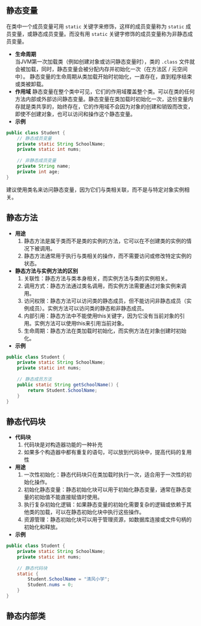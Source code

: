 ## 静态变量
在类中一个成员变量可用 `static` 关键字来修饰，这样的成员变量称为 `static` 成员变量，或静态成员变量。而没有用 `static` 关键字修饰的成员变量称为非静态成员变量。
- **生命周期**  
	当JVM第一次加载类（例如创建对象或访问静态变量时），类的 `.class` 文件就会被加载，同时，静态变量会被分配内存并初始化一次（在方法区 / 元空间中）。
	静态变量的生命周期从类加载开始时初始化，一直存在，直到程序结束或类被卸载。
- **作用域**
	静态变量在整个类中可见，它们的作用域覆盖整个类。可以在类的任何方法内部或外部访问静态变量。静态变量在类加载时初始化一次，这份变量内存就是类共享的，始终存在，它的作用域不会因为对象的创建和销毁而改变，即使不创建对象，也可以访问和操作这个静态变量。
- **示例** 
```java
public class Student {
    // 静态成员变量
    private static String SchoolName;
    private static int nums;
    
    // 非静态成员变量
    private String name;
    private int age;
}
```
建议使用类名来访问静态变量，因为它们与类相关联，而不是与特定对象实例相关。
## 静态方法
- **用途**  
	1. 静态方法是属于类而不是类的实例的方法，它可以在不创建类的实例的情况下被调用。
	2. 静态方法通常用于执行与类相关的操作，而不需要访问或修改特定实例的状态。
- **静态方法与实例方法的区别**  
	1. 关联性：静态方法与类本身相关，而实例方法与类的实例相关。
	2. 调用方式：静态方法通过类名调用，而实例方法需要通过对象实例来调用。
	3. 访问权限：静态方法可以访问类的静态成员，但不能访问非静态成员（实例成员）。实例方法可以访问类的静态和非静态成员。
	4. 内部引用：静态方法中不能使用this关键字，因为它没有当前对象的引用。实例方法可以使用this来引用当前对象。
	5. 生命周期：静态方法在类加载时初始化，而实例方法在对象创建时初始化。
- **示例**
```java
public class Student {
    private static String SchoolName;
    private static int nums;
    
    // 静态成员方法
    public static String getSchoolName() {
        return Student.SchoolName;
    }
}
```

## 静态代码块
- **代码块**  
	1. 代码块是对构造器功能的一种补充  
	2. 如果多个构造器中都有重复的语句，可以放到代码块中，提高代码的复用性
- **用途**  
	1. 一次性初始化：静态代码块只在类加载时执行一次，适合用于一次性的初始化操作。
	2. 初始化静态变量：静态初始化块可以用于初始化静态变量，通常在静态变量的初始值不能直接赋值时使用。
	3. 执行复杂初始化逻辑：如果静态变量的初始化需要复杂的逻辑或依赖于其他类的加载，可以在静态初始化块中执行这些操作。
	4. 资源管理：静态初始化块可以用于管理资源，如数据库连接或文件句柄的初始化和释放。
- **示例**
```java
public class Student {
    private static String SchoolName;
    private static int nums;
    
    // 静态代码块
    static {
        Student.SchoolName = "清风小学";
        Student.nums = 0;
    }
}
```

## 静态内部类